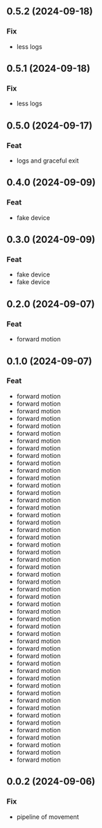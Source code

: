## 0.5.2 (2024-09-18)

### Fix

- less logs

## 0.5.1 (2024-09-18)

### Fix

- less logs

## 0.5.0 (2024-09-17)

### Feat

- logs and graceful exit

## 0.4.0 (2024-09-09)

### Feat

- fake device

## 0.3.0 (2024-09-09)

### Feat

- fake device
- fake device

## 0.2.0 (2024-09-07)

### Feat

- forward motion

## 0.1.0 (2024-09-07)

### Feat

- forward motion
- forward motion
- forward motion
- forward motion
- forward motion
- forward motion
- forward motion
- forward motion
- forward motion
- forward motion
- forward motion
- forward motion
- forward motion
- forward motion
- forward motion
- forward motion
- forward motion
- forward motion
- forward motion
- forward motion
- forward motion
- forward motion
- forward motion
- forward motion
- forward motion
- forward motion
- forward motion
- forward motion
- forward motion
- forward motion
- forward motion
- forward motion
- forward motion
- forward motion
- forward motion
- forward motion
- forward motion
- forward motion
- forward motion
- forward motion
- forward motion
- forward motion
- forward motion
- forward motion
- forward motion
- forward motion
- forward motion
- forward motion
- forward motion
- forward motion

## 0.0.2 (2024-09-06)

### Fix

- pipeline of movement
